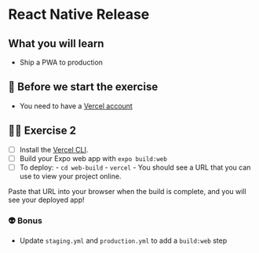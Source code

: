 # React Native Release

## What you will learn

- Ship a PWA to production

## 👾 Before we start the exercise

- You need to have a [Vercel account](https://vercel.com/)

## 👨‍🚀 Exercise 2

- [ ] Install the [Vercel CLI](https://vercel.com/download).
- [ ] Build your Expo web app with `expo build:web`
- [ ] To deploy: - `cd web-build` - `vercel` - You should see a URL that you can use to view your project online.

Paste that URL into your browser when the build is complete, and you will see your deployed app!

### 👽 Bonus

- Update `staging.yml` and `production.yml` to add a `build:web` step
